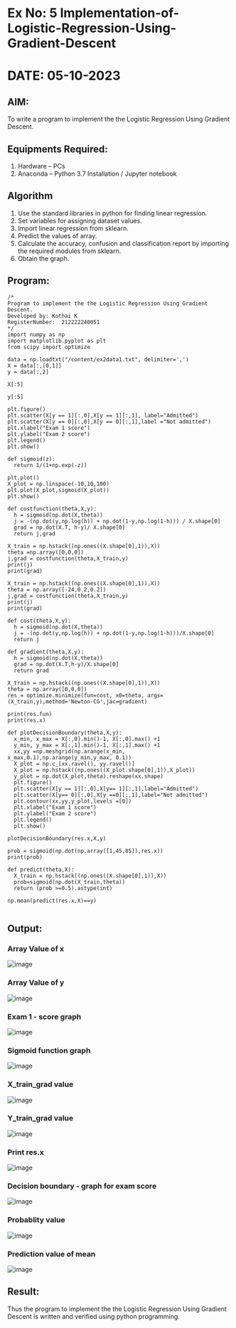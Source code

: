 # Ex No: 5 Implementation-of-Logistic-Regression-Using-Gradient-Descent
# DATE: 05-10-2023
## AIM:
  To write a program to implement the the Logistic Regression Using Gradient Descent.

## Equipments Required:
  1. Hardware – PCs 
  2. Anaconda – Python 3.7 Installation / Jupyter notebook

## Algorithm
  1. Use the standard libraries in python for finding linear regression.
  2. Set variables for assigning dataset values.
  3. Import linear regression from sklearn.
  4. Predict the values of array.
  5. Calculate the accuracy, confusion and classification report by importing the required modules from sklearn.
  6. Obtain the graph.


## Program:
```
/*
Program to implement the the Logistic Regression Using Gradient Descent.
Developed by: Kothai K
RegisterNumber:  212222240051
*/
import numpy as np
import matplotlib.pyplot as plt
from scipy import optimize

data = np.loadtxt("/content/ex2data1.txt", delimiter=',')
X = data[:,[0,1]]
y = data[:,2]

X[:5]

y[:5]

plt.figure()
plt.scatter(X[y == 1][:,0],X[y == 1][:,1], label="Admitted")
plt.scatter(X[y == 0][:,0],X[y == 0][:,1],label ="Not admitted")
plt.xlabel("Exam 1 score")
plt.ylabel("Exam 2 score")
plt.legend()
plt.show()

def sigmoid(z):
  return 1/(1+np.exp(-z))

plt.plot()
X_plot = np.linspace(-10,10,100)
plt.plot(X_plot,sigmoid(X_plot))
plt.show()

def costfunction(theta,X,y):
  h = sigmoid(np.dot(X,theta))
  j = -(np.dot(y,np.log(h)) + np.dot(1-y,np.log(1-h))) / X.shape[0]
  grad = np.dot(X.T, h-y)/ X.shape[0]
  return j,grad

X_train = np.hstack((np.ones((X.shape[0],1)),X))
theta =np.array([0,0,0])
j,grad = costfunction(theta,X_train,y)
print(j)
print(grad)

X_train = np.hstack((np.ones((X.shape[0],1)),X))
theta = np.array([-24,0.2,0.2])
j,grad = costfunction(theta,X_train,y)
print(j)
print(grad)

def cost(theta,X,y):
  h = sigmoid(np.dot(X,theta))
  j = -(np.dot(y,np.log(h)) + np.dot(1-y,np.log(1-h)))/X.shape[0]
  return j

def gradient(theta,X,y):
  h = sigmoid(np.dot(X,theta))
  grad = np.dot(X.T,h-y)/X.shape[0]
  return grad

X_train = np.hstack((np.ones((X.shape[0],1)),X))
theta = np.array([0,0,0])
res = optimize.minimize(fun=cost, x0=theta, args=(X_train,y),method='Newton-CG',jac=gradient)

print(res.fun)
print(res.x)

def plotDecisionBoundary(theta,X,y):
  x_min, x_max = X[:,0].min()-1, X[:,0].max() +1
  y_min, y_max = X[:,1].min()-1, X[:,1].max() +1
  xx,yy =np.meshgrid(np.arange(x_min, x_max,0.1),np.arange(y_min,y_max, 0.1))
  X_plot = np.c_[xx.ravel(), yy.ravel()]
  X_plot = np.hstack((np.ones((X_plot.shape[0],1)),X_plot))
  y_plot = np.dot(X_plot,theta).reshape(xx.shape)
  plt.figure()
  plt.scatter(X[y == 1][:,0],X[y== 1][:,1],label="Admitted")
  plt.scatter(X[y== 0][:,0],X[y ==0][:,1],label="Not admitted")
  plt.contour(xx,yy,y_plot,levels =[0])
  plt.xlabel("Exam 1 score")
  plt.ylabel("Exam 2 score")
  plt.legend()
  plt.show()

plotDecisionBoundary(res.x,X,y)

prob = sigmoid(np.dot(np.array([1,45,85]),res.x))
print(prob)

def predict(theta,X):
  X_train = np.hstack((np.ones((X.shape[0],1)),X))
  prob=sigmoid(np.dot(X_train,theta))
  return (prob >=0.5).astype(int)

np.mean(predict(res.x,X)==y)


```

## Output:

### Array Value of x
![image](https://github.com/Nethraa24/-Implementation-of-Logistic-Regression-Using-Gradient-Descent/assets/121215786/abe2f5cc-18c4-484b-975f-c8403b290291)

### Array Value of y
![image](https://github.com/Nethraa24/-Implementation-of-Logistic-Regression-Using-Gradient-Descent/assets/121215786/530f0deb-2097-4570-b668-cb1b9f854055)

### Exam 1 - score graph
![image](https://github.com/Nethraa24/-Implementation-of-Logistic-Regression-Using-Gradient-Descent/assets/121215786/4db5ab56-0106-42f2-b099-8d6f4c6dbfc9)

### Sigmoid function graph
![image](https://github.com/Nethraa24/-Implementation-of-Logistic-Regression-Using-Gradient-Descent/assets/121215786/8b16410f-b45d-4e54-a921-886497809cfb)

### X_train_grad value
![image](https://github.com/Nethraa24/-Implementation-of-Logistic-Regression-Using-Gradient-Descent/assets/121215786/1c017ddd-9309-44a3-9aa7-21fa85eae834)

### Y_train_grad value
![image](https://github.com/Nethraa24/-Implementation-of-Logistic-Regression-Using-Gradient-Descent/assets/121215786/f528308c-5870-48c3-97a2-6bd67d7df1ca)

### Print res.x
![image](https://github.com/Nethraa24/-Implementation-of-Logistic-Regression-Using-Gradient-Descent/assets/121215786/f95a558c-77a7-4c52-abda-705e9b37b4e2)

### Decision boundary - graph for exam score
![image](https://github.com/Nethraa24/-Implementation-of-Logistic-Regression-Using-Gradient-Descent/assets/121215786/ade9aab1-a863-4794-9cb3-c6643aa95609)

### Probablity value
![image](https://github.com/Nethraa24/-Implementation-of-Logistic-Regression-Using-Gradient-Descent/assets/121215786/08118001-4969-4c9d-b44e-1a9739491f83)

### Prediction value of mean
![image](https://github.com/Nethraa24/-Implementation-of-Logistic-Regression-Using-Gradient-Descent/assets/121215786/b1f3202a-5a00-49cb-bb46-b306adb7bc05)

## Result:
Thus the program to implement the the Logistic Regression Using Gradient Descent is written and verified using python programming.

